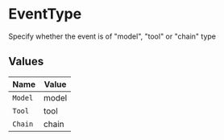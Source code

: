 # EventType

Specify whether the event is of "model", "tool" or "chain" type


## Values

| Name    | Value   |
| ------- | ------- |
| `Model` | model   |
| `Tool`  | tool    |
| `Chain` | chain   |
